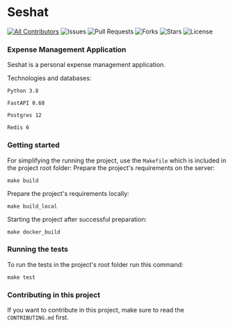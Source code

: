 # Seshat  

[![All Contributors](https://img.shields.io/github/contributors/sorkhemiri/seshat)](#contributors-)
![Issues](https://img.shields.io/github/issues/sorkhemiri/seshat)
![Pull Requests](https://img.shields.io/github/issues-pr/sorkhemiri/seshat?)
![Forks](https://img.shields.io/github/forks/sorkhemiri/seshat)
![Stars](https://img.shields.io/github/stars/sorkhemiri/seshat)
![License](https://img.shields.io/github/license/sorkhemiri/seshat)
### Expense Management Application
Seshat is a personal expense management application.

Technologies and databases:

`Python 3.8`

`FastAPI 0.68`

`Postgres 12`

`Redis 6`


### Getting started

For simplifying the running the project, use the `Makefile` which is included in the project root folder:
Prepare the project's requirements on the server:

`make build`

Prepare the project's requirements locally:

`make build_local`

Starting the project after successful preparation:

`make docker_build`

### Running the tests

To run the tests in the project's root folder run this command:

`make test`

### Contributing in this project

If you want to contribute in this project, make sure to read the `CONTRIBUTING.md` first.
